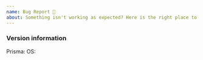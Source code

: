 ```yaml
---
name: Bug Report 🐞
about: Something isn't working as expected? Here is the right place to report.
---
```

<!--
Please remember to paste the version information below
-->

### Version information
Prisma: <!-- Run prisma2 -v -->
OS: <!-- Your OS version -->
<!-- Other relevant information -->
